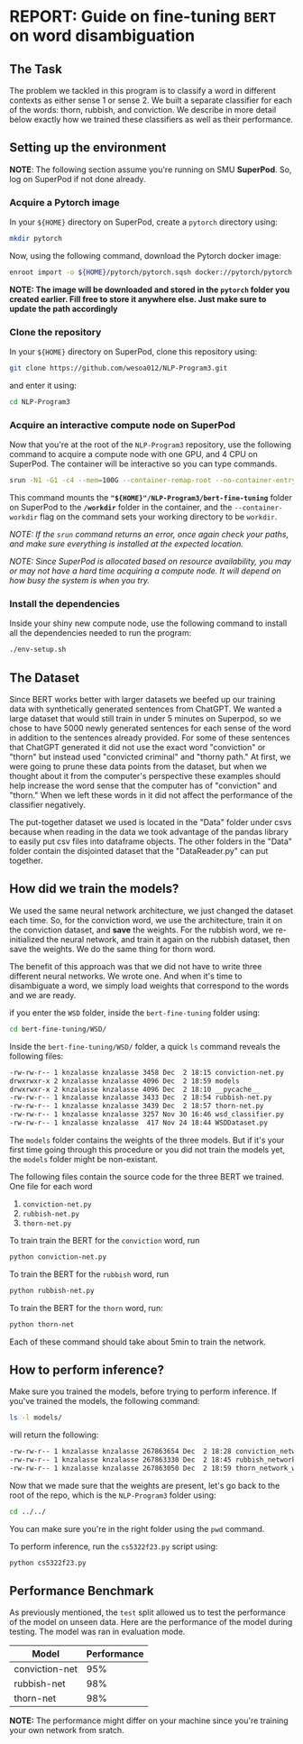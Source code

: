 # REPORT: Guide on fine-tuning `BERT` on word disambiguation

## The Task

The problem we tackled in this program is to classify a word in different contexts as either sense 1 or sense 2. We built a separate classifier for each of the words: thorn, rubbish, and conviction. We describe in more detail below exactly how we trained these classifiers as well as their performance.

## Setting up the environment

**NOTE**: The following section assume you're running on SMU **SuperPod**. So, log on SuperPod if not done already.

### Acquire a Pytorch image

In your `${HOME}` directory on SuperPod, create a `pytorch` directory using:

```sh
mkdir pytorch
```

Now, using the following command, download the Pytorch docker image:

```sh
enroot import -o ${HOME}/pytorch/pytorch.sqsh docker://pytorch/pytorch:latest
```

**NOTE: The image will be downloaded and stored in the `pytorch` folder you created earlier. Fill free to store it anywhere else. Just make sure to update the path accordingly**

### Clone the repository

In your `${HOME}` directory on SuperPod, clone this repository using:

```sh
git clone https://github.com/wesoa012/NLP-Program3.git
```

and enter it using:

```sh
cd NLP-Program3
```

### Acquire an interactive compute node on SuperPod

Now that you're at the root of the `NLP-Program3` repository, use the following command to acquire a compute node with one GPU, and 4 CPU on SuperPod. The container will be interactive so you can type commands.

```sh
srun -N1 -G1 -c4 --mem=100G --container-remap-root --no-container-entrypoint --container-image ${HOME}/pytorch/pytorch.sqsh --container-mounts="${HOME}"/NLP-Program3/bert-fine-tuning:/workdir --container-workdir /workdir --pty bash -i
```

This command mounts the **`"${HOME}"/NLP-Program3/bert-fine-tuning`** folder on SuperPod to the **`/workdir`** folder in the container, and the `--container-workdir` flag on the command sets your working directory to be `workdir`.

*NOTE: If the `srun` command returns an error, once again check your paths, and make sure everything is installed at the expected location.*

*NOTE: Since SuperPod is allocated based on resource availability, you may or may not have a hard time acquiring a compute node. It will depend on how busy the system is when you try.*

### Install the dependencies

Inside your shiny new compute node, use the following command to install all the dependencies needed to run the program:

```sh
./env-setup.sh
```

## The Dataset

Since BERT works better with larger datasets we beefed up our training data with synthetically generated sentences from ChatGPT. We wanted a large dataset that would still train in under 5 minutes on Superpod, so we chose to have 5000 newly generated sentences for each sense of the word in addition to the sentences already provided. For some of these sentences that ChatGPT generated it did not use the exact word "conviction" or "thorn" but instead used "convicted criminal" and "thorny path." At first, we were going to prune these data points from the dataset, but when we thought about it from the computer's perspective these examples should help increase the word sense that the computer has of "conviction" and "thorn." When we left these words in it did not affect the performance of the classifier negatively.

The put-together dataset we used is located in the "Data" folder under csvs because when reading in the data we took advantage of the pandas library to easily put csv files into dataframe objects. The other folders in the "Data" folder contain the disjointed dataset that the "DataReader.py" can put together.

## How did we train the models?

We used the same neural network architecture, we just changed the dataset each time. So, for the conviction word, we use the architecture, train it on the conviction dataset, and **save** the weights. For the rubbish word, we re-initialized the neural network, and train it again on the rubbish dataset, then save the weights. We do the same thing for thorn word.

The benefit of this approach was that we did not have to write three different neural networks. We wrote one. And when it's time to disambiguate a word, we simply load weights that correspond to the words and we are ready.

if you enter the `WSD` folder, inside the `bert-fine-tuning` folder using:

```sh
cd bert-fine-tuning/WSD/
```

Inside the `bert-fine-tuning/WSD/` folder, a quick `ls` command reveals the following files:

```txt
-rw-rw-r-- 1 knzalasse knzalasse 3458 Dec  2 18:15 conviction-net.py
drwxrwxr-x 2 knzalasse knzalasse 4096 Dec  2 18:59 models
drwxrwxr-x 2 knzalasse knzalasse 4096 Dec  2 18:10 __pycache__
-rw-rw-r-- 1 knzalasse knzalasse 3433 Dec  2 18:54 rubbish-net.py
-rw-rw-r-- 1 knzalasse knzalasse 3439 Dec  2 18:57 thorn-net.py
-rw-rw-r-- 1 knzalasse knzalasse 3257 Nov 30 16:46 wsd_classifier.py
-rw-rw-r-- 1 knzalasse knzalasse  417 Nov 24 18:44 WSDDataset.py
```

The `models` folder contains the weights of the three models. But if it's your first time going through this procedure or you did not train the models yet, the `models` folder might be non-existant.

The following files contain the source code for the three BERT we trained. One file for each word

1. `conviction-net.py`
2. `rubbish-net.py`
2. `thorn-net.py`

To train train the BERT for the `conviction` word, run

```sh
python conviction-net.py
```

To train the BERT for the `rubbish` word, run

```sh
python rubbish-net.py
```

To train the BERT for the `thorn` word, run:

```sh
python thorn-net
```

Each of these command should take about 5min to train the network.

## How to perform inference?

Make sure you trained the models, before trying to perform inference. If you've trained the models, the following command:

```sh
ls -l models/
```

will return the following:

```txt
-rw-rw-r-- 1 knzalasse knzalasse 267863654 Dec  2 18:28 conviction_network_weights.pth
-rw-rw-r-- 1 knzalasse knzalasse 267863330 Dec  2 18:45 rubbish_network_weights.pth
-rw-rw-r-- 1 knzalasse knzalasse 267863050 Dec  2 18:59 thorn_network_weights.pth
```

Now that we made sure that the weights are present, let's go back to the root of the repo, which is the `NLP-Program3` folder using:

```sh
cd ../../
```
You can make sure you're in the right folder using the `pwd` command.

To perform inference, run the `cs5322f23.py` script using:

```sh
python cs5322f23.py
```

## Performance Benchmark

As previously mentioned, the `test` split allowed us to test the performance of the model on unseen data. Here are the performance of the model during testing. The model was ran in evaluation mode.

| Model          | Performance |
|----------------|-------------|
| conviction-net | 95%         |
| rubbish-net    | 98%         |
| thorn-net      | 98%         |

**NOTE:** The performance might differ on your machine since you're training your own network from sratch.
